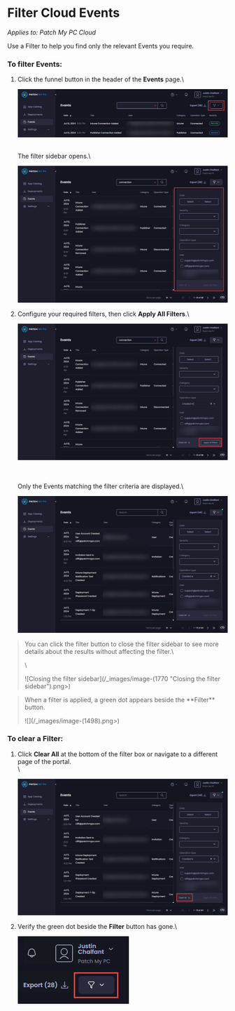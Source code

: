 # Filter Cloud Events

_Applies to: Patch My PC Cloud_

Use a Filter to help you find only the relevant Events you require.

### To filter Events:

1.  Click the funnel button in the header of the **Events** page.\


    ![Clicking the funnel button](/_images/image-(1766).png "Clicking the funnel button")

    \
    The filter sidebar opens.\


    ![Filter sidebar opens](/_images/image-(1767).png "Filter sidebar opens")


2.  Configure your required filters, then click **Apply All Filters**.\


    ![Clicking "Apply All Filters"](/_images/image-(1768).png "Clicking “Apply All Filters”")

    \
    \
    Only the Events matching the filter criteria are displayed.\


    ![Only events matching the filtered criteria are shown](/_images/image-(1769).png "Only events matching the filtered criteria are shown")

<blockquote class="wp-block-quote is-note">
<p>You can click the filter button to close the filter sidebar to see more details about the results without affecting the filter.\</p>
<p>\</p>
<p>![Closing the filter sidebar](/_images/image-(1770 "Closing the filter sidebar").png>)</p>
</blockquote>

<blockquote class="wp-block-quote is-tip">
<p>When a filter is applied, a green dot appears beside the **Filter** button.</p>
<p>![](/_images/image-(1498).png>)</p>
</blockquote>

### To clear a Filter:

1.  Click **Clear All** at the bottom of the filter box or navigate to a different page of the portal.\
    \


    ![Using "Clear All" to remove a filter](/_images/image-(1771).png "Using “Clear All” to remove a filter")
2.  Verify the green dot beside the **Filter** button has gone.\


    ![Verifying the green dot has gone](/_images/image-(1500).png "Verifying the green dot has gone")